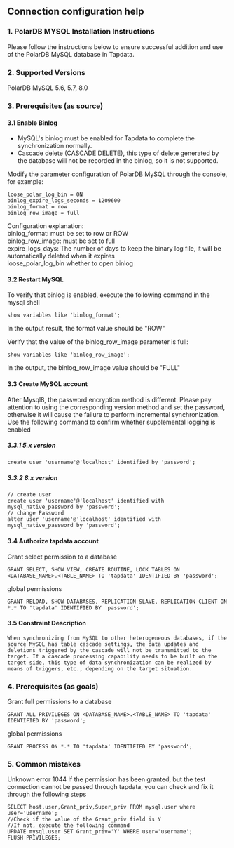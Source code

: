 ## **Connection configuration help**

### **1. PolarDB MYSQL Installation Instructions**

Please follow the instructions below to ensure successful addition and use of the PolarDB MySQL database in Tapdata.

### **2. Supported Versions**
PolarDB MySQL 5.6, 5.7, 8.0

### **3. Prerequisites (as source)**
#### **3.1 Enable Binlog**
- MySQL's binlog must be enabled for Tapdata to complete the synchronization normally.
- Cascade delete (CASCADE DELETE), this type of delete generated by the database will not be recorded in the binlog, so it is not supported.

Modify the parameter configuration of PolarDB MySQL through the console, for example:
````
loose_polar_log_bin = ON
binlog_expire_logs_seconds = 1209600
binlog_format = row
binlog_row_image = full
````
Configuration explanation: <br>
binlog_format: must be set to row or ROW<br>
binlog_row_image: must be set to full<br>
expire_logs_days: The number of days to keep the binary log file, it will be automatically deleted when it expires<br>
loose_polar_log_bin whether to open binlog <br>

#### **3.2 Restart MySQL**
To verify that binlog is enabled, execute the following command in the mysql shell
````
show variables like 'binlog_format';
````
In the output result, the format value should be "ROW"

Verify that the value of the binlog_row_image parameter is full:
````
show variables like 'binlog_row_image';
````
In the output, the binlog_row_image value should be "FULL"

#### **3.3 Create MySQL account**
After Mysql8, the password encryption method is different. Please pay attention to using the corresponding version method and set the password, otherwise it will cause the failure to perform incremental synchronization.
Use the following command to confirm whether supplemental logging is enabled
##### **3.3.1 5.x version**
````
create user 'username'@'localhost' identified by 'password';
````
##### **3.3.2 8.x version**
````
// create user
create user 'username'@'localhost' identified with mysql_native_password by 'password';
// change Password
alter user 'username'@'localhost' identified with mysql_native_password by 'password';

````

#### **3.4 Authorize tapdata account**
Grant select permission to a database
````
GRANT SELECT, SHOW VIEW, CREATE ROUTINE, LOCK TABLES ON <DATABASE_NAME>.<TABLE_NAME> TO 'tapdata' IDENTIFIED BY 'password';
````
global permissions
````
GRANT RELOAD, SHOW DATABASES, REPLICATION SLAVE, REPLICATION CLIENT ON *.* TO 'tapdata' IDENTIFIED BY 'password';
````
#### **3.5 Constraint Description**
````
When synchronizing from MySQL to other heterogeneous databases, if the source MySQL has table cascade settings, the data updates and deletions triggered by the cascade will not be transmitted to the target. If a cascade processing capability needs to be built on the target side, this type of data synchronization can be realized by means of triggers, etc., depending on the target situation.
````
### **4. Prerequisites (as goals)**
Grant full permissions to a database
````
GRANT ALL PRIVILEGES ON <DATABASE_NAME>.<TABLE_NAME> TO 'tapdata' IDENTIFIED BY 'password';
````
global permissions
````
GRANT PROCESS ON *.* TO 'tapdata' IDENTIFIED BY 'password';
````
### **5. Common mistakes**

Unknown error 1044
If the permission has been granted, but the test connection cannot be passed through tapdata, you can check and fix it through the following steps
````
SELECT host,user,Grant_priv,Super_priv FROM mysql.user where user='username';
//Check if the value of the Grant_priv field is Y
//If not, execute the following command
UPDATE mysql.user SET Grant_priv='Y' WHERE user='username';
FLUSH PRIVILEGES;
````
